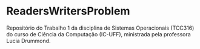 # ReadersWritersProblem

Repositório do Trabalho 1 da disciplina de Sistemas Operacionais (TCC316) do curso de Ciência da Computação (IC-UFF), ministrada pela professora Lucia Drummond.
